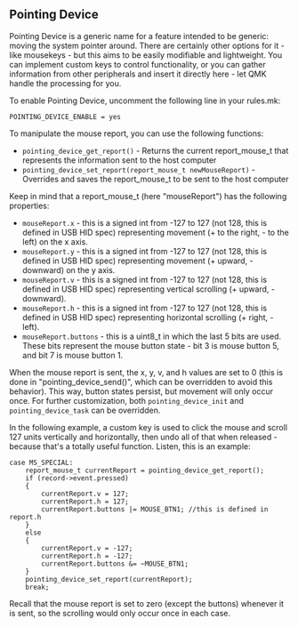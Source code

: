 ## Pointing Device

Pointing Device is a generic name for a feature intended to be generic: moving the system pointer around.  There are certainly other options for it - like mousekeys - but this aims to be easily modifiable and lightweight.  You can implement custom keys to control functionality, or you can gather information from other peripherals and insert it directly here - let QMK handle the processing for you.

To enable Pointing Device, uncomment the following line in your rules.mk:

```
POINTING_DEVICE_ENABLE = yes
```

To manipulate the mouse report, you can use the following functions:

* `pointing_device_get_report()` - Returns the current report_mouse_t that represents the information sent to the host computer
* `pointing_device_set_report(report_mouse_t newMouseReport)` - Overrides and saves the report_mouse_t to be sent to the host computer

Keep in mind that a report_mouse_t (here "mouseReport") has the following properties:

* `mouseReport.x` - this is a signed int from -127 to 127 (not 128, this is defined in USB HID spec) representing movement (+ to the right, - to the left) on the x axis.
* `mouseReport.y` - this is a signed int from -127 to 127 (not 128, this is defined in USB HID spec) representing movement (+ upward, - downward) on the y axis.
* `mouseReport.v` - this is a signed int from -127 to 127 (not 128, this is defined in USB HID spec) representing vertical scrolling (+ upward, - downward).
* `mouseReport.h` - this is a signed int from -127 to 127 (not 128, this is defined in USB HID spec) representing horizontal scrolling (+ right, - left).
* `mouseReport.buttons` - this is a uint8_t in which the last 5 bits are used.  These bits represent the mouse button state - bit 3 is mouse button 5, and bit 7 is mouse button 1.

When the mouse report is sent, the x, y, v, and h values are set to 0 (this is done in "pointing_device_send()", which can be overridden to avoid this behavior).  This way, button states persist, but movement will only occur once.  For further customization, both `pointing_device_init` and `pointing_device_task` can be overridden.

In the following example, a custom key is used to click the mouse and scroll 127 units vertically and horizontally, then undo all of that when released - because that's a totally useful function.  Listen, this is an example:

```
case MS_SPECIAL:
	report_mouse_t currentReport = pointing_device_get_report();
    if (record->event.pressed)
    {
        currentReport.v = 127;
		currentReport.h = 127;
		currentReport.buttons |= MOUSE_BTN1; //this is defined in report.h
    }
    else
    {
        currentReport.v = -127;
        currentReport.h = -127;
        currentReport.buttons &= ~MOUSE_BTN1;
    }
	pointing_device_set_report(currentReport);
    break;
```

Recall that the mouse report is set to zero (except the buttons) whenever it is sent, so the scrolling would only occur once in each case.
